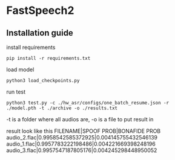 # FastSpeech2



## Installation guide

install requirements

```
pip install -r requirements.txt
```

load model

```
python3 load_checkpoints.py
```

run test

```
python3 test.py -c ./hw_asr/configs/one_batch_resume.json -r ./model.pth -t ./archive -o ./results.txt
```

-t is a folder where all audios are, -o is a file to put result in 

result look like this
FILENAME|SPOOF PROB|BONAFIDE PROB
audio_2.flac|0.9958542585372925|0.004145755432546139
audio_1.flac|0.9957783222198486|0.004221669398248196
audio_3.flac|0.9957547187805176|0.004245298448950052

